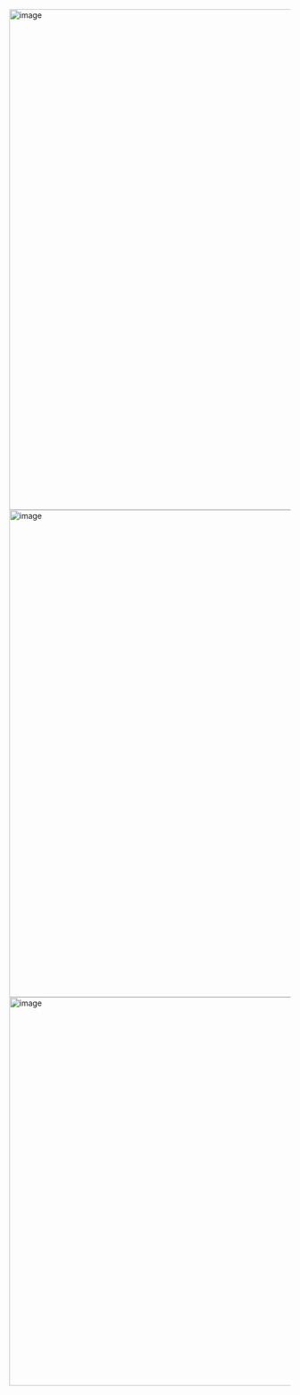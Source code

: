 <img width="1782" height="897" alt="image" src="https://github.com/user-attachments/assets/c8916319-d319-4072-a82b-fa6802b3e9af" />
<img width="1580" height="873" alt="image" src="https://github.com/user-attachments/assets/5d63c9dc-ec3f-4a28-adff-2ade55bcfd56" />
<img width="1563" height="696" alt="image" src="https://github.com/user-attachments/assets/1817f3b1-f8b5-4971-9d74-5786e24ea593" />
